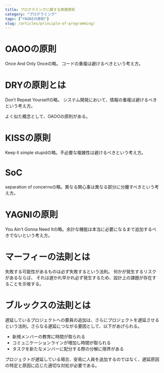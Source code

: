 ```yaml
---
title: プログラミングに関する原理原則
category: "プログラミング"
tags: ["YAGNIの原則"]
slug: /articles/principle-of-programming/
---
```



# OAOOの原則
Once And Only Onceの略。 コードの重複は避けるべきという考え方。


# DRYの原則とは
Don’t Repeat Yourselfの略。 システム開発において、情報の重複は避けるべきという考え方。

よく似た概念として、OAOOの原則がある。


# KISSの原則
Keep it simple stupidの略。不必要な複雑性は避けるべきという考え方。


# SoC
separation of concernsの略。異なる関心事は異なる部分に分離すべきという考え方。


# YAGNIの原則
You Ain't Gonna Need Itの略。余計な機能は本当に必要になるまで追加するべきでないという考え方。


# マーフィーの法則とは
失敗する可能性があるものは必ず失敗するという法則。
何かが発生するリスクがあるならば、 それは遅かれ早かれ必ず発生するため、設計上の課題が存在することを示唆する。


# ブルックスの法則とは
遅延しているプロジェクトへの要員の追加は、さらにプロジェクトを遅延させるという法則。さらなる遅延につながる要因として、以下があげられる。
+ 新規メンバーの教育に時間が取られる
+ コミュニケーションラインが増加し時間が取られる　
+ タスクを新たなメンバーに配分する際の分解に限界がある

プロジェクトが遅延している場合、安易に人員を追加するのではなく、遅延原因の特定と原因に応じた適切な対処が必要である。
